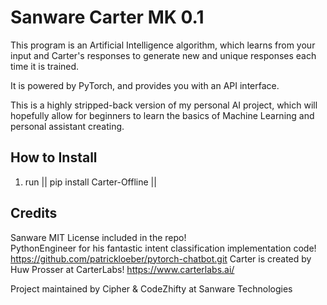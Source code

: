 # Sanware Carter MK 0.1

This program is an Artificial Intelligence algorithm, which learns from your input and Carter's responses to generate new and unique responses each time it is trained.

It is powered by PyTorch, and provides you with an API interface.

This is a highly stripped-back version of my personal AI project, which will hopefully allow for beginners to learn the basics of Machine Learning and personal assistant creating.

## How to Install

1. run || pip install Carter-Offline ||

## Credits 

Sanware MIT License included in the repo! \
PythonEngineer for his fantastic intent classification implementation code! https://github.com/patrickloeber/pytorch-chatbot.git
Carter is created by Huw Prosser at CarterLabs! https://www.carterlabs.ai/

Project maintained by Cipher & CodeZhifty at Sanware Technologies

